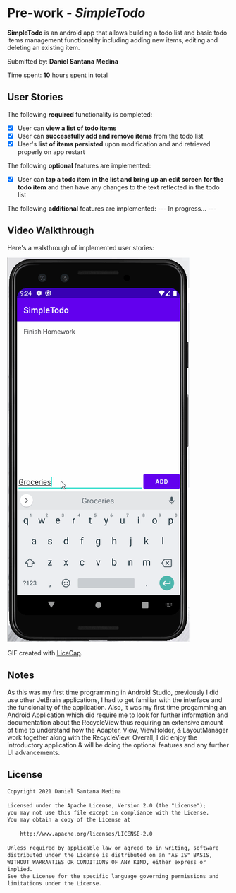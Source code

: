 # Pre-work - *SimpleTodo*

**SimpleTodo** is an android app that allows building a todo list and basic todo items management functionality including adding new items, editing and deleting an existing item.

Submitted by: **Daniel Santana Medina**

Time spent: **10** hours spent in total

## User Stories

The following **required** functionality is completed:

* [x] User can **view a list of todo items**
* [x] User can **successfully add and remove items** from the todo list
* [x] User's **list of items persisted** upon modification and and retrieved properly on app restart

The following **optional** features are implemented:

* [x] User can **tap a todo item in the list and bring up an edit screen for the todo item** and then have any changes to the text reflected in the todo list

The following **additional** features are implemented: --- In progress... ---

## Video Walkthrough

Here's a walkthrough of implemented user stories:

<img src='SimpleTodoApp.gif' title='Video Walkthrough' width='' alt='Video Walkthrough' />

GIF created with [LiceCap](http://www.cockos.com/licecap/).

## Notes

As this was my first time programming in Android Studio, previously I did use other JetBrain applications, I had to get familiar with the interface and the funcionality of the application. 
Also, it was my first time progamming an Android Application which did require me to look for further information and documentation about the RecycleView thus requiring an extensive amount 
of time to understand how the Adapter, View, ViewHolder, & LayoutManager work together along with the RecycleView. Overall, I did enjoy the introductory application & will be doing the optional 
features and any further UI advancements. 

## License

    Copyright 2021 Daniel Santana Medina

    Licensed under the Apache License, Version 2.0 (the "License");
    you may not use this file except in compliance with the License.
    You may obtain a copy of the License at

        http://www.apache.org/licenses/LICENSE-2.0

    Unless required by applicable law or agreed to in writing, software
    distributed under the License is distributed on an "AS IS" BASIS,
    WITHOUT WARRANTIES OR CONDITIONS OF ANY KIND, either express or implied.
    See the License for the specific language governing permissions and
    limitations under the License.
